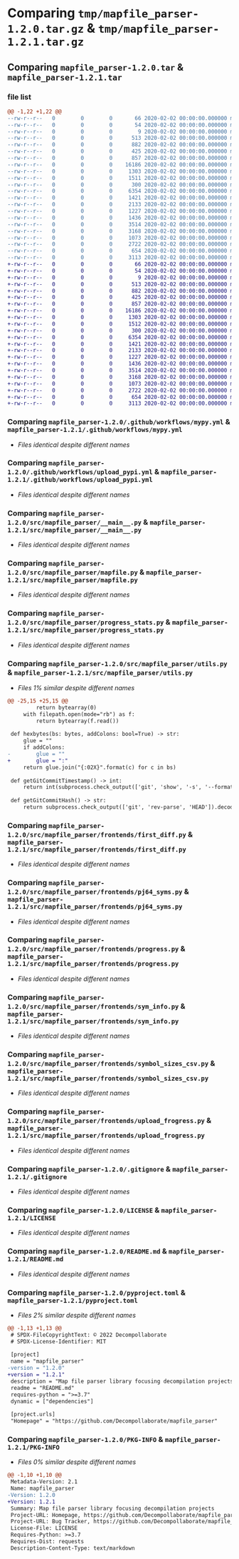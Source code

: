 # Comparing `tmp/mapfile_parser-1.2.0.tar.gz` & `tmp/mapfile_parser-1.2.1.tar.gz`

## Comparing `mapfile_parser-1.2.0.tar` & `mapfile_parser-1.2.1.tar`

### file list

```diff
@@ -1,22 +1,22 @@
--rw-r--r--   0        0        0       66 2020-02-02 00:00:00.000000 mapfile_parser-1.2.0/.gitattributes
--rw-r--r--   0        0        0       54 2020-02-02 00:00:00.000000 mapfile_parser-1.2.0/mypy.ini
--rw-r--r--   0        0        0        9 2020-02-02 00:00:00.000000 mapfile_parser-1.2.0/requirements.txt
--rw-r--r--   0        0        0      513 2020-02-02 00:00:00.000000 mapfile_parser-1.2.0/.github/workflows/mypy.yml
--rw-r--r--   0        0        0      882 2020-02-02 00:00:00.000000 mapfile_parser-1.2.0/.github/workflows/upload_pypi.yml
--rw-r--r--   0        0        0      425 2020-02-02 00:00:00.000000 mapfile_parser-1.2.0/src/mapfile_parser/__init__.py
--rw-r--r--   0        0        0      857 2020-02-02 00:00:00.000000 mapfile_parser-1.2.0/src/mapfile_parser/__main__.py
--rw-r--r--   0        0        0    16186 2020-02-02 00:00:00.000000 mapfile_parser-1.2.0/src/mapfile_parser/mapfile.py
--rw-r--r--   0        0        0     1303 2020-02-02 00:00:00.000000 mapfile_parser-1.2.0/src/mapfile_parser/progress_stats.py
--rw-r--r--   0        0        0     1511 2020-02-02 00:00:00.000000 mapfile_parser-1.2.0/src/mapfile_parser/utils.py
--rw-r--r--   0        0        0      300 2020-02-02 00:00:00.000000 mapfile_parser-1.2.0/src/mapfile_parser/frontends/__init__.py
--rw-r--r--   0        0        0     6354 2020-02-02 00:00:00.000000 mapfile_parser-1.2.0/src/mapfile_parser/frontends/first_diff.py
--rw-r--r--   0        0        0     1421 2020-02-02 00:00:00.000000 mapfile_parser-1.2.0/src/mapfile_parser/frontends/pj64_syms.py
--rw-r--r--   0        0        0     2133 2020-02-02 00:00:00.000000 mapfile_parser-1.2.0/src/mapfile_parser/frontends/progress.py
--rw-r--r--   0        0        0     1227 2020-02-02 00:00:00.000000 mapfile_parser-1.2.0/src/mapfile_parser/frontends/sym_info.py
--rw-r--r--   0        0        0     1436 2020-02-02 00:00:00.000000 mapfile_parser-1.2.0/src/mapfile_parser/frontends/symbol_sizes_csv.py
--rw-r--r--   0        0        0     3514 2020-02-02 00:00:00.000000 mapfile_parser-1.2.0/src/mapfile_parser/frontends/upload_frogress.py
--rw-r--r--   0        0        0     3168 2020-02-02 00:00:00.000000 mapfile_parser-1.2.0/.gitignore
--rw-r--r--   0        0        0     1073 2020-02-02 00:00:00.000000 mapfile_parser-1.2.0/LICENSE
--rw-r--r--   0        0        0     2722 2020-02-02 00:00:00.000000 mapfile_parser-1.2.0/README.md
--rw-r--r--   0        0        0      654 2020-02-02 00:00:00.000000 mapfile_parser-1.2.0/pyproject.toml
--rw-r--r--   0        0        0     3113 2020-02-02 00:00:00.000000 mapfile_parser-1.2.0/PKG-INFO
+-rw-r--r--   0        0        0       66 2020-02-02 00:00:00.000000 mapfile_parser-1.2.1/.gitattributes
+-rw-r--r--   0        0        0       54 2020-02-02 00:00:00.000000 mapfile_parser-1.2.1/mypy.ini
+-rw-r--r--   0        0        0        9 2020-02-02 00:00:00.000000 mapfile_parser-1.2.1/requirements.txt
+-rw-r--r--   0        0        0      513 2020-02-02 00:00:00.000000 mapfile_parser-1.2.1/.github/workflows/mypy.yml
+-rw-r--r--   0        0        0      882 2020-02-02 00:00:00.000000 mapfile_parser-1.2.1/.github/workflows/upload_pypi.yml
+-rw-r--r--   0        0        0      425 2020-02-02 00:00:00.000000 mapfile_parser-1.2.1/src/mapfile_parser/__init__.py
+-rw-r--r--   0        0        0      857 2020-02-02 00:00:00.000000 mapfile_parser-1.2.1/src/mapfile_parser/__main__.py
+-rw-r--r--   0        0        0    16186 2020-02-02 00:00:00.000000 mapfile_parser-1.2.1/src/mapfile_parser/mapfile.py
+-rw-r--r--   0        0        0     1303 2020-02-02 00:00:00.000000 mapfile_parser-1.2.1/src/mapfile_parser/progress_stats.py
+-rw-r--r--   0        0        0     1512 2020-02-02 00:00:00.000000 mapfile_parser-1.2.1/src/mapfile_parser/utils.py
+-rw-r--r--   0        0        0      300 2020-02-02 00:00:00.000000 mapfile_parser-1.2.1/src/mapfile_parser/frontends/__init__.py
+-rw-r--r--   0        0        0     6354 2020-02-02 00:00:00.000000 mapfile_parser-1.2.1/src/mapfile_parser/frontends/first_diff.py
+-rw-r--r--   0        0        0     1421 2020-02-02 00:00:00.000000 mapfile_parser-1.2.1/src/mapfile_parser/frontends/pj64_syms.py
+-rw-r--r--   0        0        0     2133 2020-02-02 00:00:00.000000 mapfile_parser-1.2.1/src/mapfile_parser/frontends/progress.py
+-rw-r--r--   0        0        0     1227 2020-02-02 00:00:00.000000 mapfile_parser-1.2.1/src/mapfile_parser/frontends/sym_info.py
+-rw-r--r--   0        0        0     1436 2020-02-02 00:00:00.000000 mapfile_parser-1.2.1/src/mapfile_parser/frontends/symbol_sizes_csv.py
+-rw-r--r--   0        0        0     3514 2020-02-02 00:00:00.000000 mapfile_parser-1.2.1/src/mapfile_parser/frontends/upload_frogress.py
+-rw-r--r--   0        0        0     3168 2020-02-02 00:00:00.000000 mapfile_parser-1.2.1/.gitignore
+-rw-r--r--   0        0        0     1073 2020-02-02 00:00:00.000000 mapfile_parser-1.2.1/LICENSE
+-rw-r--r--   0        0        0     2722 2020-02-02 00:00:00.000000 mapfile_parser-1.2.1/README.md
+-rw-r--r--   0        0        0      654 2020-02-02 00:00:00.000000 mapfile_parser-1.2.1/pyproject.toml
+-rw-r--r--   0        0        0     3113 2020-02-02 00:00:00.000000 mapfile_parser-1.2.1/PKG-INFO
```

### Comparing `mapfile_parser-1.2.0/.github/workflows/mypy.yml` & `mapfile_parser-1.2.1/.github/workflows/mypy.yml`

 * *Files identical despite different names*

### Comparing `mapfile_parser-1.2.0/.github/workflows/upload_pypi.yml` & `mapfile_parser-1.2.1/.github/workflows/upload_pypi.yml`

 * *Files identical despite different names*

### Comparing `mapfile_parser-1.2.0/src/mapfile_parser/__main__.py` & `mapfile_parser-1.2.1/src/mapfile_parser/__main__.py`

 * *Files identical despite different names*

### Comparing `mapfile_parser-1.2.0/src/mapfile_parser/mapfile.py` & `mapfile_parser-1.2.1/src/mapfile_parser/mapfile.py`

 * *Files identical despite different names*

### Comparing `mapfile_parser-1.2.0/src/mapfile_parser/progress_stats.py` & `mapfile_parser-1.2.1/src/mapfile_parser/progress_stats.py`

 * *Files identical despite different names*

### Comparing `mapfile_parser-1.2.0/src/mapfile_parser/utils.py` & `mapfile_parser-1.2.1/src/mapfile_parser/utils.py`

 * *Files 1% similar despite different names*

```diff
@@ -25,15 +25,15 @@
         return bytearray(0)
     with filepath.open(mode="rb") as f:
         return bytearray(f.read())
 
 def hexbytes(bs: bytes, addColons: bool=True) -> str:
     glue = ""
     if addColons:
-        glue = ""
+        glue = ":"
     return glue.join("{:02X}".format(c) for c in bs)
 
 def getGitCommitTimestamp() -> int:
     return int(subprocess.check_output(['git', 'show', '-s', '--format=%ct']).decode('ascii').rstrip())
 
 def getGitCommitHash() -> str:
     return subprocess.check_output(['git', 'rev-parse', 'HEAD']).decode('ascii').strip()
```

### Comparing `mapfile_parser-1.2.0/src/mapfile_parser/frontends/first_diff.py` & `mapfile_parser-1.2.1/src/mapfile_parser/frontends/first_diff.py`

 * *Files identical despite different names*

### Comparing `mapfile_parser-1.2.0/src/mapfile_parser/frontends/pj64_syms.py` & `mapfile_parser-1.2.1/src/mapfile_parser/frontends/pj64_syms.py`

 * *Files identical despite different names*

### Comparing `mapfile_parser-1.2.0/src/mapfile_parser/frontends/progress.py` & `mapfile_parser-1.2.1/src/mapfile_parser/frontends/progress.py`

 * *Files identical despite different names*

### Comparing `mapfile_parser-1.2.0/src/mapfile_parser/frontends/sym_info.py` & `mapfile_parser-1.2.1/src/mapfile_parser/frontends/sym_info.py`

 * *Files identical despite different names*

### Comparing `mapfile_parser-1.2.0/src/mapfile_parser/frontends/symbol_sizes_csv.py` & `mapfile_parser-1.2.1/src/mapfile_parser/frontends/symbol_sizes_csv.py`

 * *Files identical despite different names*

### Comparing `mapfile_parser-1.2.0/src/mapfile_parser/frontends/upload_frogress.py` & `mapfile_parser-1.2.1/src/mapfile_parser/frontends/upload_frogress.py`

 * *Files identical despite different names*

### Comparing `mapfile_parser-1.2.0/.gitignore` & `mapfile_parser-1.2.1/.gitignore`

 * *Files identical despite different names*

### Comparing `mapfile_parser-1.2.0/LICENSE` & `mapfile_parser-1.2.1/LICENSE`

 * *Files identical despite different names*

### Comparing `mapfile_parser-1.2.0/README.md` & `mapfile_parser-1.2.1/README.md`

 * *Files identical despite different names*

### Comparing `mapfile_parser-1.2.0/pyproject.toml` & `mapfile_parser-1.2.1/pyproject.toml`

 * *Files 2% similar despite different names*

```diff
@@ -1,13 +1,13 @@
 # SPDX-FileCopyrightText: © 2022 Decompollaborate
 # SPDX-License-Identifier: MIT
 
 [project]
 name = "mapfile_parser"
-version = "1.2.0"
+version = "1.2.1"
 description = "Map file parser library focusing decompilation projects"
 readme = "README.md"
 requires-python = ">=3.7"
 dynamic = ["dependencies"]
 
 [project.urls]
 "Homepage" = "https://github.com/Decompollaborate/mapfile_parser"
```

### Comparing `mapfile_parser-1.2.0/PKG-INFO` & `mapfile_parser-1.2.1/PKG-INFO`

 * *Files 0% similar despite different names*

```diff
@@ -1,10 +1,10 @@
 Metadata-Version: 2.1
 Name: mapfile_parser
-Version: 1.2.0
+Version: 1.2.1
 Summary: Map file parser library focusing decompilation projects
 Project-URL: Homepage, https://github.com/Decompollaborate/mapfile_parser
 Project-URL: Bug Tracker, https://github.com/Decompollaborate/mapfile_parser/issues
 License-File: LICENSE
 Requires-Python: >=3.7
 Requires-Dist: requests
 Description-Content-Type: text/markdown
```

